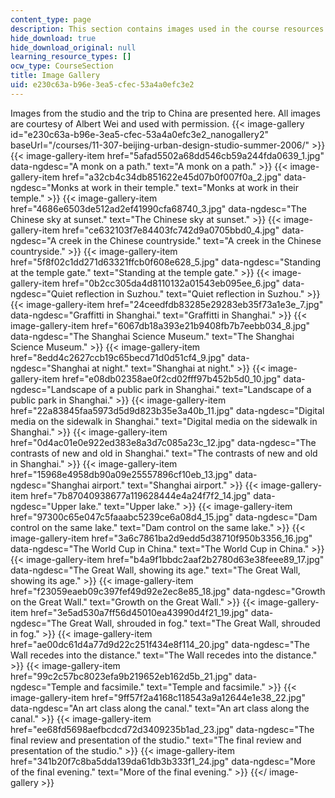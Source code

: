 ```yaml
---
content_type: page
description: This section contains images used in the course resources.
hide_download: true
hide_download_original: null
learning_resource_types: []
ocw_type: CourseSection
title: Image Gallery
uid: e230c63a-b96e-3ea5-cfec-53a4a0efc3e2
---
```


Images from the studio and the trip to China are presented here. All images are courtesy of Albert Wei and used with permission.
{{< image-gallery id="e230c63a-b96e-3ea5-cfec-53a4a0efc3e2_nanogallery2" baseUrl="/courses/11-307-beijing-urban-design-studio-summer-2006/" >}}
{{< image-gallery-item href="5afad5502a68dd546cb59a244fda0639_1.jpg" data-ngdesc="A monk on a path." text="A monk on a path." >}}
{{< image-gallery-item href="a32cb4c34db851622e45d07b0f007f0a_2.jpg" data-ngdesc="Monks at work in their temple." text="Monks at work in their temple." >}}
{{< image-gallery-item href="4686e6503de512ad2ef41990cfa68740_3.jpg" data-ngdesc="The Chinese sky at sunset." text="The Chinese sky at sunset." >}}
{{< image-gallery-item href="ce632103f7e84403fc742d9a0705bbd0_4.jpg" data-ngdesc="A creek in the Chinese countryside." text="A creek in the Chinese countryside." >}}
{{< image-gallery-item href="5f8f02c1dd271d63321ffcb0f608e628_5.jpg" data-ngdesc="Standing at the temple gate." text="Standing at the temple gate." >}}
{{< image-gallery-item href="0b2cc305da4d8110132a01543eb095ee_6.jpg" data-ngdesc="Quiet reflection in Suzhou." text="Quiet reflection in Suzhou." >}}
{{< image-gallery-item href="24ceedfdb83285e29283eb35f73a1e3e_7.jpg" data-ngdesc="Graffitti in Shanghai." text="Graffitti in Shanghai." >}}
{{< image-gallery-item href="6067db18a393e21b9408fb7b7eebb034_8.jpg" data-ngdesc="The Shanghai Science Museum." text="The Shanghai Science Museum." >}}
{{< image-gallery-item href="8edd4c2627ccb19c65becd71d0d51cf4_9.jpg" data-ngdesc="Shanghai at night." text="Shanghai at night." >}}
{{< image-gallery-item href="e08db02358ae0f2cd02fff97b452b5d0_10.jpg" data-ngdesc="Landscape of a public park in Shanghai." text="Landscape of a public park in Shanghai." >}}
{{< image-gallery-item href="22a83845faa5973d5d9d823b35e3a40b_11.jpg" data-ngdesc="Digital media on the sidewalk in Shanghai." text="Digital media on the sidewalk in Shanghai." >}}
{{< image-gallery-item href="0d4ac01e0e922ed383e8a3d7c085a23c_12.jpg" data-ngdesc="The contrasts of new and old in Shanghai." text="The contrasts of new and old in Shanghai." >}}
{{< image-gallery-item href="15968e4958db90a09e25557896cf10eb_13.jpg" data-ngdesc="Shanghai airport." text="Shanghai airport." >}}
{{< image-gallery-item href="7b87040938677a119628444e4a24f7f2_14.jpg" data-ngdesc="Upper lake." text="Upper lake." >}}
{{< image-gallery-item href="97300c65e047c5faaabc5239ce6a08d4_15.jpg" data-ngdesc="Dam control on the same lake." text="Dam control on the same lake." >}}
{{< image-gallery-item href="3a6c7861ba2d9edd5d38710f950b3356_16.jpg" data-ngdesc="The World Cup in China." text="The World Cup in China." >}}
{{< image-gallery-item href="b4a9f1bbdc2aaf2b2780d63e38feee89_17.jpg" data-ngdesc="The Great Wall, showing its age." text="The Great Wall, showing its age." >}}
{{< image-gallery-item href="f23059eaeb09c397fef49d92e2ec8e85_18.jpg" data-ngdesc="Growth on the Great Wall." text="Growth on the Great Wall." >}}
{{< image-gallery-item href="3e5ad530a7ff56d45010ea43990d4f21_19.jpg" data-ngdesc="The Great Wall, shrouded in fog." text="The Great Wall, shrouded in fog." >}}
{{< image-gallery-item href="ae00dc61d4a77d9d22c251f434e8f114_20.jpg" data-ngdesc="The Wall recedes into the distance." text="The Wall recedes into the distance." >}}
{{< image-gallery-item href="99c2c57bc8023efa9b219652eb162d5b_21.jpg" data-ngdesc="Temple and facsimile." text="Temple and facsimile." >}}
{{< image-gallery-item href="9ff57f2a4168c118543a9a12644e1e38_22.jpg" data-ngdesc="An art class along the canal." text="An art class along the canal." >}}
{{< image-gallery-item href="ee68fd5698aefbcdcd72d3409235b1ad_23.jpg" data-ngdesc="The final review and presentation of the studio." text="The final review and presentation of the studio." >}}
{{< image-gallery-item href="341b20f7c8ba5dda139da61db3b333f1_24.jpg" data-ngdesc="More of the final evening." text="More of the final evening." >}}
{{</ image-gallery >}}